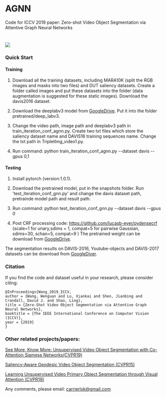 # AGNN
Code for ICCV 2019 paper: Zero-shot Video Object Segmentation via Attentive Graph Neural Networks
#
![](../master/framework.png)
### Quick Start

#### Training
1. Download all the training datasets, including MARA10K (split the RGB images and masks into two files) and DUT saliency datasets. Create a folder called images and put these datasets into the folder (data augmentation is suggested for these static images). Download the davis2016 dataset. 

2. Download the deeplabv3 model from [GoogleDrive](https://drive.google.com/open?id=1hy0-BAEestT9H4a3Sv78xrHrzmZga9mj). Put it into the folder pretrained/deep_labv3.

3. Change the video path, image path and deeplabv3 path in train_iteration_conf_agnn.py.  Create two txt files which store the saliency dataset name and DAVIS16 training sequences name. Change the txt path in TripletImg_video1.py.

4. Run command: python train_iteration_conf_agnn.py --dataset davis --gpus 0,1

#### Testing

1. Install pytorch (version:1.0.1).

2. Download the pretrained model, put in the snapshots folder. Run 'test_iteration_conf_gnn.py' and change the davis dataset path, pretrainde model path and result path.

3. Run command:  python test_iteration_conf_gnn.py --dataset davis --gpus 0

4. Post CRF processing code: https://github.com/lucasb-eyer/pydensecrf (scale=1 for unary,sdims = 1, compat=5 for pairwise Gaussian, sdims=30, schan=5, compat=9
)
The pretrained weight can be download from [GoogleDrive](https://drive.google.com/open?id=1w4hWVC7ZTTVDJCQN6-vOVLY9JLJCru7G).

The segmentation results on DAVIS-2016, Youtube-objects and DAVIS-2017 datasets can be download from [GoogleDiver](https://drive.google.com/open?id=1w5nRgUdUz-OxUhEYjytYDXB_xa2r983_).

### Citation
If you find the code and dataset useful in your research, please consider citing:
```
@InProceedings{Wang_2019_ICCV,  
author = {Wang, Wenguan and Lu, Xiankai and Shen, Jianbing and Crandall, David J. and Shao, Ling},  
title = {Zero-Shot Video Object Segmentation via Attentive Graph Neural Networks},  
booktitle = {The IEEE International Conference on Computer Vision (ICCV)},  
year = {2019}  
}
```
### Other related projects/papers:
[See More, Know More: Unsupervised Video Object Segmentation with Co-Attention Siamese Networks(CVPR19)](https://github.com/carrierlxk/COSNet)

[Saliency-Aware Geodesic Video Object Segmentation (CVPR15)](https://github.com/wenguanwang/saliencysegment)

[Learning Unsupervised Video Primary Object Segmentation through Visual Attention (CVPR19)](https://github.com/wenguanwang/AGS)

Any comments, please email: carrierlxk@gmail.com
